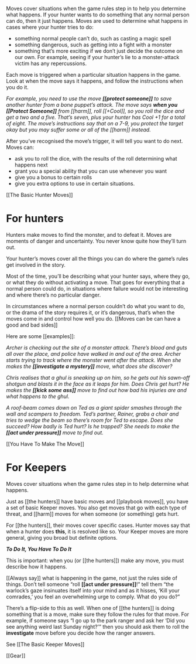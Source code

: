 
Moves cover situations when the game rules step in to help you determine what happens. If your hunter wants to do something that any normal person can do, then it just happens. Moves are used to determine what happens in cases where your hunter tries to do:

- something normal people can’t do, such as casting a magic spell
- something dangerous, such as getting into a fight with a monster
- something that’s more exciting if we don’t just decide the outcome on our own. For example, seeing if your hunter’s lie to a monster-attack victim has any repercussions.

Each move is triggered when a particular situation happens in the game. Look at when the move says it happens, and follow the instructions when you do it.

*For example, you need to use the move **[[protect someone]]** to save another hunter from a bone puppet’s attack. The move says **when you [[Protect Someone]]** from [[harm]], roll [[+Cool]], so you roll the dice and get a two and a five. That’s seven, plus your hunter has Cool +1 for a total of eight. The move’s instructions say that on a 7-9, you protect the target okay but you may suffer some or all of the [[harm]] instead.*

After you’ve recognised the move’s trigger, it will tell you want to do next. Moves can:

- ask you to roll the dice, with the results of the roll determining what happens next
- grant you a special ability that you can use whenever you want
- give you a bonus to certain rolls
- give you extra options to use in certain situations.

[[The Basic Hunter Moves]]

# For hunters
Hunters make moves to find the monster, and to defeat it. Moves are moments of danger and uncertainty. You never know quite how they’ll turn out.

Your hunter’s moves cover all the things you can do where the game’s rules get involved in the story.

Most of the time, you’ll be describing what your hunter says, where they go, or what they do without activating a move. That goes for everything that a normal person could do, in situations where failure would not be interesting and where there’s no particular danger.

In circumstances where a normal person couldn’t do what you want to do, or the drama of the story requires it, or it’s dangerous, that’s when the moves come in and control how well you do.
[[Moves can be can have a good and bad sides]]

Here are some [[examples]]:

*Archer is checking out the site of a monster attack. There’s blood and guts all over the place, and police have walked in and out of the area. Archer starts trying to track where the monster went after the attack. When she makes the* ***[[investigate a mystery]]*** *move, what does she discover?*

*Chris realises that a ghul is sneaking up on him, so he gets out his sawn-off shotgun and blasts it in the face as it leaps for him. Does Chris get hurt? He makes the **[[kick some ass]]** move to find out how bad his injuries are and what happens to the ghul.*

*A roof-beam comes down on Ted as a giant spider smashes through the wall and scampers to freedom. Ted’s partner, Rainer, grabs a chair and tries to wedge the beam so there’s room for Ted to escape. Does she succeed? How badly is Ted hurt? Is he trapped? She needs to make the **[[act under pressure]]** move to find out.*

[[You Have To Make The Move]]

#  For Keepers
Moves cover situations when the game rules step in to help determine what happens.

Just as [[the hunters]] have basic moves and [[playbook moves]], you have a set of basic Keeper moves. You also get moves that go with each type of threat, and [[harm]] moves for when someone (or something) gets hurt.

For [[the hunters]], their moves cover specific cases. Hunter moves say that when a hunter does **this**, it is resolved like so. Your Keeper moves are more general, giving you broad but definite options.

***To Do It, You Have To Do It***

This is important: when you (or [[the hunters]]) make any move, you must describe how it happens.

[[Always say]] what is happening in the game, not just the rules side of things. Don’t tell someone “roll **[[act under pressure]]**!” tell them “the warlock’s gaze insinuates itself into your mind and as it hisses, ‘Kill your comrades,’ you feel an overwhelming urge to comply. What do you do?”

There’s a flip-side to this as well. When one of [[the hunters]] is doing something that is a move, make sure they follow the rules for that move. For example, if someone says “I go up to the park ranger and ask her ‘Did you see anything weird last Sunday night?’” then you should ask them to roll the **investigate** move before you decide how the ranger answers.

See [[The Basic Keeper Moves]]


[[Gear]]
